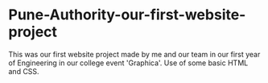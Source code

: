 # Pune-Authority-our-first-website-project
This was our first website project made by me and our team in our first year of Engineering in our college event 'Graphica'.
Use of some basic HTML and CSS.
